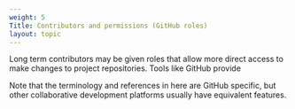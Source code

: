 ```yaml
---
weight: 5
Title: Contributors and permissions (GitHub roles)
layout: topic
---
```

Long term contributors may be given roles that allow more direct access to make
changes to project repositories. Tools like GitHub provide

Note that the terminology and references in here are GitHub specific, but other
collaborative development platforms usually have equivalent features.


